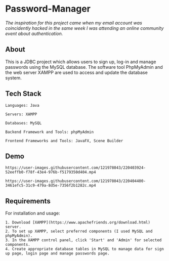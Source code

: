 # Password-Manager

*The inspiration for this project came when my email account was coincidently hacked in the same week I was attending an online community event about authentication.*

## About

This is a JDBC project which allows users to sign up, log-in and manage passwords using the MySQL database. The software tool PhpMyAdmin and the web server XAMPP are used to access and update the database system. 

## Tech Stack

    Languages: Java  

    Servers: XAMPP

    Databases: MySQL  

    Backend Framework and Tools: phpMyAdmin 

    Frontend Frameworks and Tools: JavaFX, Scene Builder
    
## Demo
    
    https://user-images.githubusercontent.com/121978043/220403924-52eeffb0-f78f-43e4-976b-f5179350d404.mp4
    
    https://user-images.githubusercontent.com/121978043/220404400-3461efc5-31c9-479a-8d5e-7356f2b1282c.mp4
    
    
## Requirements

For installation and usage:

    1. Download [XAMPP](https://www.apachefriends.org/download.html) server.
    2. To set up XAMPP, select preferred components (I used MySQL and phpMyAdmin).
    3. In the XAMPP control panel, click 'Start' and 'Admin' for selected components.
    4. Create appropriate database tables in MySQL to manage data for sign up page, login page and manage passwords page.
